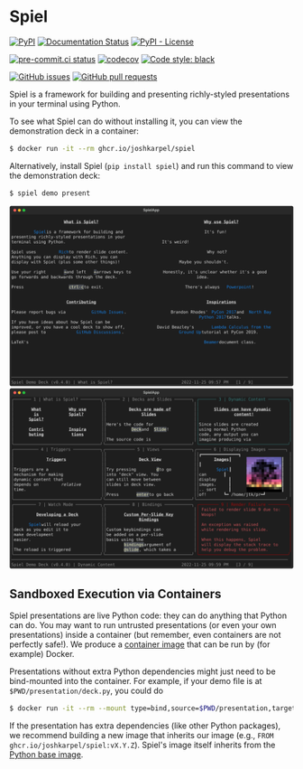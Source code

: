 # Spiel

[![PyPI](https://img.shields.io/pypi/v/spiel)](https://pypi.org/project/spiel/)
[![Documentation Status](https://readthedocs.org/projects/spiel/badge/?version=latest)](https://spiel.readthedocs.io/en/latest/?badge=latest)
[![PyPI - License](https://img.shields.io/pypi/l/spiel)](https://pypi.org/project/spiel/)

[![pre-commit.ci status](https://results.pre-commit.ci/badge/github/JoshKarpel/spiel/main.svg)](https://results.pre-commit.ci/latest/github/JoshKarpel/spiel/main)
[![codecov](https://codecov.io/gh/JoshKarpel/spiel/branch/main/graph/badge.svg?token=2sjP4V0AfY)](https://codecov.io/gh/JoshKarpel/spiel)
[![Code style: black](https://img.shields.io/badge/code%20style-black-000000.svg)](https://github.com/psf/black)

[![GitHub issues](https://img.shields.io/github/issues/JoshKarpel/spiel)](https://github.com/JoshKarpel/spiel/issues)
[![GitHub pull requests](https://img.shields.io/github/issues-pr/JoshKarpel/spiel)](https://github.com/JoshKarpel/spiel/pulls)

Spiel is a framework for building and presenting richly-styled presentations in your terminal using Python.

To see what Spiel can do without installing it, you can view the demonstration deck in a container:
```bash
$ docker run -it --rm ghcr.io/joshkarpel/spiel
```
Alternatively, install Spiel (`pip install spiel`) and run this command to view the demonstration deck:
```bash
$ spiel demo present
```

![The first slide of the demo deck](./screenshots/demo.svg)
![The demo deck in "deck view"](./screenshots/deck.svg)

## Sandboxed Execution via Containers

Spiel presentations are live Python code: they can do anything that Python can do.
You may want to run untrusted presentations (or even your own presentations) inside a container (but remember, even containers are not perfectly safe!).
We produce a [container image](https://github.com/users/JoshKarpel/packages/container/package/spiel)
that can be run by (for example) Docker.

Presentations without extra Python dependencies might just need to be bind-mounted into the container.
For example, if your demo file is at `$PWD/presentation/deck.py`, you could do
```bash
$ docker run -it --rm --mount type=bind,source=$PWD/presentation,target=/presentation ghcr.io/joshkarpel/spiel spiel present /presentation/deck.py
```

If the presentation has extra dependencies (like other Python packages),
we recommend building a new image that inherits our image (e.g., `FROM ghcr.io/joshkarpel/spiel:vX.Y.Z`).
Spiel's image itself inherits from the [Python base image](https://hub.docker.com/_/python).
